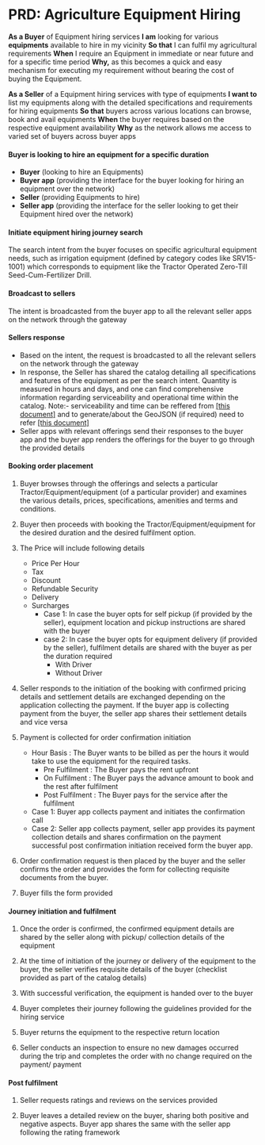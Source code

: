 # PRD: Agriculture Equipment Hiring


<b>As a Buyer</b> of Equipment hiring services <b>I am</b> looking for various <b>equipments</b> available to hire in my vicinity <b>So that</b> I can fulfil my agricultural requirements <b>When</b> I require an Equipment in immediate or near future and for a specific time period <b>Why,</b> as this becomes a quick and easy mechanism for executing my requirement without bearing the cost of buying the Equipment.

<b>As a Seller</b> of a Equipment hiring services with type of equipments <b>I want to</b> list my equipments along with the detailed specifications and requirements for hiring equipments <b>So that</b> buyers across various locations can browse, book and avail equipments <b>When</b> the buyer requires based on the respective equipment availability <b>Why</b> as the network allows me access to varied set of buyers across buyer apps 


#### Buyer is looking to hire an equipment for a specific duration

- <b>Buyer</b> (looking to hire an Equipments)
- <b>Buyer app</b> (providing the interface for the buyer looking for hiring an equipment over the network)
- <b>Seller</b> (providing Equipments to hire)
- <b>Seller app</b> (providing the interface for the seller looking to get their Equipment hired over the network)

#### Initiate equipment hiring journey search

The search intent from the buyer focuses on specific agricultural equipment needs, such as irrigation equipment (defined by category codes like SRV15-1001) which corresponds to equipment like the Tractor Operated Zero-Till Seed-Cum-Fertilizer Drill.

#### Broadcast to sellers

The intent is broadcasted from the buyer app to all the relevant seller apps on the network through the gateway

#### Sellers response

- Based on the intent, the request is broadcasted to all the relevant sellers on the network through the gateway
- In response, the Seller has shared the catalog detailing all specifications and features of the equipment as per the search intent. Quantity is measured in hours and days, and one can find comprehensive information regarding serviceability and operational time within the catalog. 
Note:- serviceability and time can be reffered from <a href="https://docs.google.com/document/d/1f4QbVstY5m-L_-Jut5jvbeiaBKLR1ttJL_am6GG2Fko/edit">[this document]</a> and to generate/about the GeoJSON (if required) need to refer <a href="https://docs.google.com/document/d/1R4tw3L5jjjqxHxP21sLlSO2YQqpwn3ln0I5Eo7kintM/edit">[this document]</a>
- Seller apps with relevant offerings send their responses to the buyer app and the buyer app renders the offerings for the buyer to go through the provided details

#### Booking order placement

1. Buyer browses through the offerings and selects a particular Tractor/Equipment/equipment (of a particular provider) and examines the various details, prices, specifications, amenities and terms and conditions.

2. Buyer then proceeds with booking the Tractor/Equipment/equipment for the desired duration and the desired fulfilment option. 

3. The Price will include following details 	
    - Price Per Hour
    - Tax
    - Discount
    - Refundable Security
    - Delivery
    - Surcharges
      - Case 1: In case the buyer opts for self pickup (if provided by the seller), equipment location and pickup instructions are shared with the buyer
      - case 2: In case the buyer opts for equipment delivery (if provided by the seller), fulfilment details are shared with the buyer as per the duration required 
        - With Driver
        - Without Driver

4. Seller responds to the initiation of the booking with confirmed pricing details and settlement details are exchanged depending
 on the application collecting the payment. If the buyer app is collecting payment from the buyer, the seller app shares their settlement details and vice versa

5. Payment is collected for order confirmation initiation
    - Hour Basis : The Buyer wants to be billed as per the hours it would take to use the equipment for the required tasks. 
      - Pre Fulfilment : The Buyer pays the rent upfront
      - On Fulfilment : The Buyer pays the advance amount to book and the rest after fulfilment
      - Post Fulfilment : The Buyer pays for the service after the fulfilment
    - Case 1: Buyer app collects payment and initiates the confirmation call
    - Case 2: Seller app collects payment, seller app provides its payment collection details and shares confirmation on the payment successful post confirmation initiation received form the buyer app.

6. Order confirmation request is then placed by the buyer and the seller confirms the order and provides the form for collecting requisite documents from the buyer.

7. Buyer fills the form provided

#### Journey initiation and fulfilment

1. Once the order is confirmed, the confirmed equipment details are shared by the seller along with pickup/ collection details of the equipment

2. At the time of initiation of the journey or delivery of the equipment to the buyer, the seller verifies requisite details of the buyer (checklist provided as part of the catalog details)

3. With successful verification, the equipment is handed over to the buyer

4. Buyer completes their journey following the guidelines provided for the hiring service

5. Buyer returns the equipment to the respective return location

6. Seller conducts an inspection to ensure no new damages occurred during the trip and completes the order with no change  required on the payment/ payment

#### Post fulfilment

1. Seller requests ratings and reviews on the services provided

2. Buyer leaves a detailed review on the buyer, sharing both positive and negative aspects. Buyer app shares the same with the seller app following the rating framework

